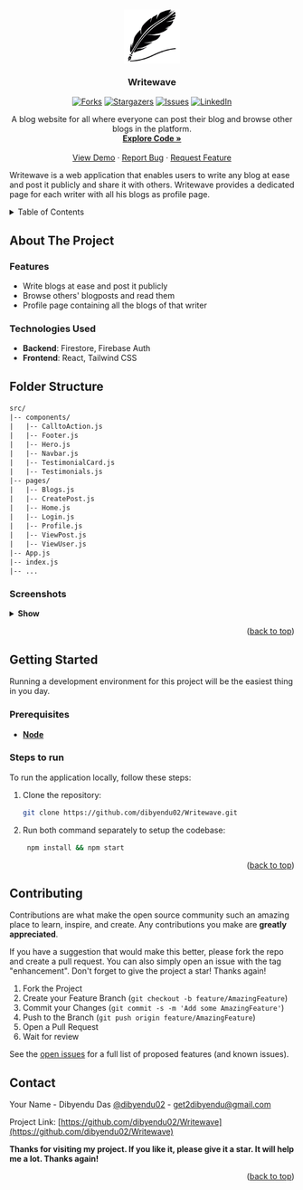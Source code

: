 <a name="readme-top"></a>

<!-- PROJECT LOGO -->
<br />
<div align="center">

  <a href="https://github.com/dibyendu02/Writewave">
    <div style="background-color: white; width: 100px">
        <img src="./public/ink-pen.png" alt="Logo" width="92" height="92">
    </div>
  </a>

<h3 align="center">Writewave</h3>

[![Forks][forks-shield]][forks-url]
[![Stargazers][stars-shield]][stars-url]
[![Issues][issues-shield]][issues-url]
[![LinkedIn][linkedin-shield]][linkedin-url]

<p align="center">
   A blog website for all where everyone can post their blog and browse other blogs in the platform.

   <br />
   <a href="https://github.com/dibyendu02/Writewave"><strong>Explore Code »</strong></a>
   <br />
   <br />
   <a href="https://writewave.vercel.app/" target="_blank" rel="noopener noreferrer" >View Demo</a>
   ·
   <a href="https://github.com/dibyendu02/Writewave/issues">Report Bug</a>
   ·
   <a href="https://github.com/dibyendu02/Writewave/
issues">Request Feature</a>
 </p>
</div>

Writewave is a web application that enables users to write any blog at ease and post it publicly and share it with others. Writewave provides a dedicated page for each writer with all his blogs as profile page.

<!-- TABLE OF CONTENTS -->
<details>
  <summary>Table of Contents</summary>
  <ol>
    <li>
      <a href="#about-the-project">About The Project</a>
      <ul>
        <li><a href="#features">Feautures</a></li>
      </ul>
      <ul>
        <li><a href="#technologies-i-used">Technologies I Used</a></li>
      </ul>
      <ul>
        <li><a href="#folder-structure">Folder Structure</a></li>
      </ul>
      <ul>
        <li><a href="#screenshots">Screenshots</a></li>
      </ul>
    </li>
    <li>
      <a href="#getting-started">Getting Started</a>
      <ul>
        <li><a href="#prerequisites">Prerequisites</a></li>
        <li><a href="#steps-to-run">Steps to run</a></li>
      </ul>
    </li>
    <li><a href="#contributing">Contributing</a></li>
    <li><a href="#contact">Contact</a></li>
  </ol>
</details>

<!-- ABOUT THE PROJECT -->

## About The Project

### Features

- Write blogs at ease and post it publicly
- Browse others' blogposts and read them
- Profile page containing all the blogs of that writer

### Technologies Used

- **Backend**: Firestore, Firebase Auth
- **Frontend**: React, Tailwind CSS

## Folder Structure

```plaintext
src/
|-- components/
|   |-- CalltoAction.js
|   |-- Footer.js
|   |-- Hero.js
|   |-- Navbar.js
|   |-- TestimonialCard.js
|   |-- Testimonials.js
|-- pages/
|   |-- Blogs.js
|   |-- CreatePost.js
|   |-- Home.js
|   |-- Login.js
|   |-- Profile.js
|   |-- ViewPost.js
|   |-- ViewUser.js
|-- App.js
|-- index.js
|-- ...
```


### Screenshots

<details>
   <summary><strong>Show</strong> </summary>



![Desktop View](screenshots/writewave1.png )
![Desktop View](screenshots/writewave2.png )
![Desktop View](screenshots/writewave3.png)

</details>

<p align="right">(<a href="#readme-top">back to top</a>)</p>

<!-- GETTING STARTED -->

## Getting Started

Running a development environment for this project will be the easiest thing in you day.

### Prerequisites

- [**Node**](https://nodejs.org/en/)

### Steps to run

To run the application locally, follow these steps:

1. Clone the repository:

   ```bash
   git clone https://github.com/dibyendu02/Writewave.git
   ```

2. Run both command separately to setup the codebase:

   ```bash
    npm install && npm start
   ```

<!-- - or Use Docker Compose

  ```bash
  docker compose up
  ```

- or Run the following command to start using `concurrently`

  ```zsh
  chmod +x quickStart.sh
  /.quickStart.sh
  ```

<br />

> If any issue occured ... -->

<p align="right">(<a href="#readme-top">back to top</a>)</p>

<!-- CONTRIBUTING -->

## Contributing

Contributions are what make the open source community such an amazing place to learn, inspire, and create. Any contributions you make are **greatly appreciated**.

If you have a suggestion that would make this better, please fork the repo and create a pull request. You can also simply open an issue with the tag "enhancement".
Don't forget to give the project a star! Thanks again!

1. Fork the Project
2. Create your Feature Branch (`git checkout -b feature/AmazingFeature`)
3. Commit your Changes (`git commit -s -m 'Add some AmazingFeature'`)
4. Push to the Branch (`git push origin feature/AmazingFeature`)
5. Open a Pull Request
6. Wait for review

See the [open issues](https://github.com/dibyendu02/Writewave/issues) for a full list of proposed features (and known issues).

<!-- CONTACT -->

## Contact

Your Name - Dibyendu Das [@dibyendu02](https://twitter.com/dasdibyenduu) - [get2dibyendu@gmail.com](mailto:get2dibyendu@gmail.com)

Project Link: [https://github.com/dibyendu02/Writewave](https://github.com/dibyendu02/Writewave)

**Thanks for visiting my project. If you like it, please give it a star. It will help me a lot. Thanks again!**

<p align="right">(<a href="#readme-top">back to top</a>)</p>

<!-- MARKDOWN LINKS & IMAGES -->
<!-- https://www.markdownguide.org/basic-syntax/#reference-style-links -->

[forks-shield]: https://img.shields.io/github/forks/dibyendu02/Writewave?style=for-the-badge
[forks-url]: https://github.com/dibyendu02/Writewave/fork
[stars-shield]: https://img.shields.io/github/stars/dibyendu02/Writewave?style=for-the-badge
[stars-url]: https://github.com/dibyendu02/Writewave/stargazers
[issues-shield]: https://img.shields.io/github/issues/dibyendu02/Writewave?style=for-the-badge
[issues-url]: https://github.com/dibyendu02/Writewave/issues
[linkedin-shield]: https://img.shields.io/badge/-LinkedIn-black.svg?style=for-the-badge&logo=linkedin&colorB=555
[linkedin-url]: https://linkedin.com/in/dibyendu02
[React.dev]: https://img.shields.io/badge/React-2496ed?style=for-the-badge&logo=react&logoColor=white
[React-url]: https://www.docker.com/
[Express.com]: https://img.shields.io/badge/Express-2496ed?style=for-the-badge&logo=express&logoColor=white
[Express-url]: https://www.docker.com/
[Node.com]: https://img.shields.io/badge/Nodejs-2496ed?style=for-the-badge&logo=nodejs&logoColor=white
[Node-url]: https://www.docker.com/